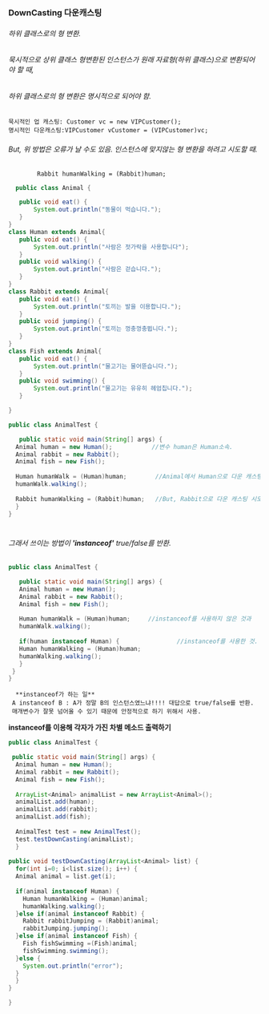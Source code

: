 ### DownCasting 다운캐스팅
 ###### 하위 클래스로의 형 변환.
 ###### 묵시적으로 상위 클래스 형변환된 인스턴스가 원래 자료형(하위 클래스)으로 변환되어야 할 때,
 ###### 하위 클래스로의 형 변환은 명시적으로 되어야 함.
    묵시적인 업 캐스팅: Customer vc = new VIPCustomer();
    명시적인 다운캐스팅:VIPCustomer vCustomer = (VIPCustomer)vc;  
 ###### But, 위 방법은 오류가 날 수도 있음. 인스턴스에 맞지않는 형 변환을 하려고 시도할 때. 
            Rabbit humanWalking = (Rabbit)human;
 ```java    
   public class Animal {

	public void eat() {
		System.out.println("동물이 먹습니다.");
	}
}
class Human extends Animal{
	public void eat() {
		System.out.println("사람은 젓가락을 사용합니다");
	}
	public void walking() {
		System.out.println("사람은 걷습니다.");
	}
}
class Rabbit extends Animal{
	public void eat() {
		System.out.println("토끼는 발을 이용합니다.");
	}
	public void jumping() {
		System.out.println("토끼는 껑충껑충뜁니다.");
	}
}
class Fish extends Animal{
	public void eat() {
		System.out.println("물고기는 물어뜯습니다.");
	}
	public void swimming() {
		System.out.println("물고기는 유유히 헤엄칩니다.");
	}

} 
 ```   
  ```java    
public class AnimalTest {

     public static void main(String[] args) {
	Animal human = new Human();           //변수 human은 Human소속.
	Animal rabbit = new Rabbit();
	Animal fish = new Fish();
		
	Human humanWalk = (Human)human;        //Animal에서 Human으로 다운 캐스팅.
	humanWalk.walking();
    
   	Rabbit humanWalking = (Rabbit)human;   //But, Rabbit으로 다운 캐스팅 시도하려고 하면, 빨간색 줄은 안뜨지만 컴파일 에러가 남. 
    }
}
 ```   
 #
###### 그래서 쓰이는 방법이 **'instanceof'** true/false를 반환. 
 ```java    
 public class AnimalTest {

    public static void main(String[] args) {
	Animal human = new Human();                   
	Animal rabbit = new Rabbit();
	Animal fish = new Fish();
		
	Human humanWalk = (Human)human; 	//instanceof를 사용하지 않은 것과 
	humanWalk.walking();
    
    if(human instanceof Human) {              	//instanceof를 사용한 것.
	Human humanWalking = (Human)human;    
	humanWalking.walking();
    }  
  }
}
 ``` 
      **instanceof가 하는 일**
     A instanceof B : A가 정말 B의 인스턴스였느냐!!!! 대답으로 true/false를 반환.
     매개변수가 잘못 넘어올 수 있기 때문에 안정적으로 하기 위해서 사용. 
     
 **instanceof를 이용해 각자가 가진 차별 메소드 출력하기**
  ```java    
public class AnimalTest {

   public static void main(String[] args) {
	Animal human = new Human();                   
	Animal rabbit = new Rabbit();
	Animal fish = new Fish();
		
	ArrayList<Animal> animalList = new ArrayList<Animal>();
	animalList.add(human);
	animalList.add(rabbit);
	animalList.add(fish);
		
	AnimalTest test = new AnimalTest();
	test.testDownCasting(animalList);
	}
    
  public void testDownCasting(ArrayList<Animal> list) {
	for(int i=0; i<list.size(); i++) {
	Animal animal = list.get(i);
			
	if(animal instanceof Human) {
	  Human humanWalking = (Human)animal;
	  humanWalking.walking();
	}else if(animal instanceof Rabbit) {
	  Rabbit rabbitJumping = (Rabbit)animal;
	  rabbitJumping.jumping();
	}else if(animal instanceof Fish) {
	  Fish fishSwimming =(Fish)animal;
	  fishSwimming.swimming();
	}else {
	  System.out.println("error");
	}
    }
 }
  
}
 ``` 
 
